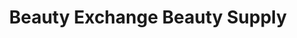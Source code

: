---
title: "Beauty Exchange Beauty Supply"
url: /maple-heights/beauty-exchange-beauty-supply/
shop: Friseurbedarf
---